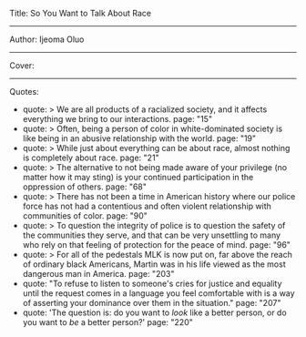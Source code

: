 Title: So You Want to Talk About Race

----

Author: Ijeoma Oluo

----

Cover: 

----

Quotes: 

- 
  quote: >
    We are all products of a racialized
    society, and it affects everything we
    bring to our interactions.
  page: "15"
- 
  quote: >
    Often, being a person of color in
    white-dominated society is like being in
    an abusive relationship with the world.
  page: "19"
- 
  quote: >
    While just about everything can be about
    race, almost nothing is completely about
    race.
  page: "21"
- 
  quote: >
    The alternative to not being made aware
    of your privilege (no matter how it may
    sting) is your continued participation
    in the oppression of others.
  page: "68"
- 
  quote: >
    There has not been a time in American
    history where our police force has not
    had a contentious and often violent
    relationship with communities of color.
  page: "90"
- 
  quote: >
    To question the integrity of police is
    to question the safety of the
    communities they serve, and that can be
    very unsettling to many who rely on that
    feeling of protection for the peace of
    mind.
  page: "96"
- 
  quote: >
    For all of the pedestals MLK is now put
    on, far above the reach of ordinary
    black Americans, Martin was in his life
    viewed as the most dangerous man in
    America.
  page: "203"
- 
  quote: "To refuse to listen to someone's cries for justice and equality until the request comes in a language you feel comfortable with is a way of asserting your dominance over them in the situation."
  page: "207"
- 
  quote: 'The question is: do you want to _look_ like a better person, or do you want to _be_ a better person?'
  page: "220"